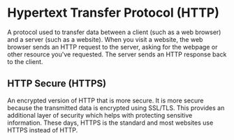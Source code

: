 # Hypertext Transfer Protocol (HTTP)

A protocol used to transfer data between a client (such as a web browser) and a
server (such as a website). When you visit a website, the web browser sends an
HTTP request to the server, asking for the webpage or other resource you've
requested. The server sends an HTTP response back to the client.

## HTTP Secure (HTTPS)

An encrypted version of HTTP that is more secure. It is more secure because the
transmitted data is encrypted using SSL/TLS. This provides an additional layer
of security which helps with protecting sensitive information. These days, HTTPS
is the standard and most websites use HTTPS instead of HTTP.
